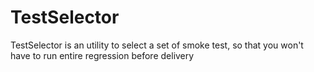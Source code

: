 TestSelector
============

TestSelector is an utility to select a set of smoke test, so that you won't have to run entire regression before delivery
